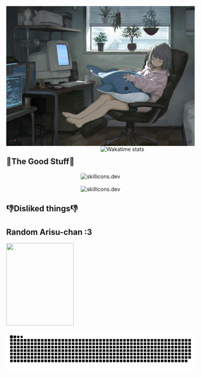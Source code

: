<img align="top" src="images/animebg1.jpg"/>

<a href="https://wakatime.com/@TheOnlySusPie" target="_blank">
	<img width="50%" align="right" src="https://github-readme-stats.vercel.app/api/wakatime?username=TheOnlySusPie&border_radius=13px&theme=dark&border_color=151515&range=all_time&custom_title=📝+〢+TheSusPie%27s+Wakatime+stats" alt="Wakatime stats">
</a>

## 🐸The Good Stuff🐸
<div align="center">
  <img src="https://skillicons.dev/icons?i=html,css,js,nodejs,cs,python,lua" height="50px" alt="skillicons.dev" align="center"><br><br>
  <img src="https://skillicons.dev/icons?i=neovim,mysql,vscode,ts,git" height="50px" alt="skillicons.dev">
</div>

## 👎Disliked things👎

## Random Arisu-chan :3
<a href="https://www.youtube.com/watch?v=T9F1Wk8DQdg"><img src="https://media.tenor.com/T8pE5uK3nKAAAAAi/aris-dancing-arisu-blue-archive.gif" width="180" height="220" /></a>

<div align="center">
  <img alt="snake eating my contributions" src="https://raw.githubusercontent.com/Thesuspie/Thesuspie/output/github-contribution-grid-snake-dark.svg" />
</div>



